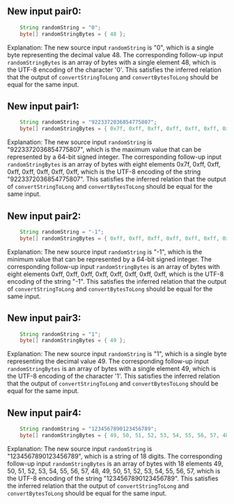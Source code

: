 ## New input pair0:
```java
    String randomString = "0";
    byte[] randomStringBytes = { 48 };
```
Explanation: The new source input `randomString` is "0", which is a single byte representing the decimal value 48. The corresponding follow-up input `randomStringBytes` is an array of bytes with a single element 48, which is the UTF-8 encoding of the character '0'. This satisfies the inferred relation that the output of `convertStringToLong` and `convertBytesToLong` should be equal for the same input.

## New input pair1:
```java
    String randomString = "9223372036854775807";
    byte[] randomStringBytes = { 0x7f, 0xff, 0xff, 0xff, 0xff, 0xff, 0xff, 0xff };
```
Explanation: The new source input `randomString` is "9223372036854775807", which is the maximum value that can be represented by a 64-bit signed integer. The corresponding follow-up input `randomStringBytes` is an array of bytes with eight elements 0x7f, 0xff, 0xff, 0xff, 0xff, 0xff, 0xff, 0xff, which is the UTF-8 encoding of the string "9223372036854775807". This satisfies the inferred relation that the output of `convertStringToLong` and `convertBytesToLong` should be equal for the same input.

## New input pair2:
```java
    String randomString = "-1";
    byte[] randomStringBytes = { 0xff, 0xff, 0xff, 0xff, 0xff, 0xff, 0xff, 0xff };
```
Explanation: The new source input `randomString` is "-1", which is the minimum value that can be represented by a 64-bit signed integer. The corresponding follow-up input `randomStringBytes` is an array of bytes with eight elements 0xff, 0xff, 0xff, 0xff, 0xff, 0xff, 0xff, 0xff, which is the UTF-8 encoding of the string "-1". This satisfies the inferred relation that the output of `convertStringToLong` and `convertBytesToLong` should be equal for the same input.

## New input pair3:
```java
    String randomString = "1";
    byte[] randomStringBytes = { 49 };
```
Explanation: The new source input `randomString` is "1", which is a single byte representing the decimal value 49. The corresponding follow-up input `randomStringBytes` is an array of bytes with a single element 49, which is the UTF-8 encoding of the character '1'. This satisfies the inferred relation that the output of `convertStringToLong` and `convertBytesToLong` should be equal for the same input.

## New input pair4:
```java
    String randomString = "1234567890123456789";
    byte[] randomStringBytes = { 49, 50, 51, 52, 53, 54, 55, 56, 57, 48, 49, 50, 51, 52, 53, 54, 55, 56, 57 };
```
Explanation: The new source input `randomString` is "1234567890123456789", which is a string of 18 digits. The corresponding follow-up input `randomStringBytes` is an array of bytes with 18 elements 49, 50, 51, 52, 53, 54, 55, 56, 57, 48, 49, 50, 51, 52, 53, 54, 55, 56, 57, which is the UTF-8 encoding of the string "1234567890123456789". This satisfies the inferred relation that the output of `convertStringToLong` and `convertBytesToLong` should be equal for the same input.
